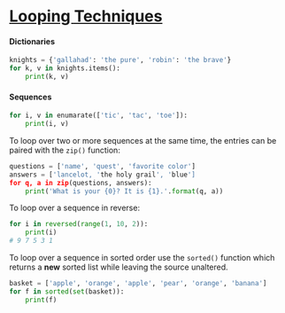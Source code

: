 # [Looping Techniques](https://docs.python.org/3/tutorial/datastructures.html#looping-techniques)

#### Dictionaries

```python
knights = {'gallahad': 'the pure', 'robin': 'the brave'}
for k, v in knights.items():
	print(k, v)
```

#### Sequences

```python
for i, v in enumarate(['tic', 'tac', 'toe']):
	print(i, v)
```

To loop over two or more sequences at the same time, the entries can be paired with the `zip()` function:

```python
questions = ['name', 'quest', 'favorite color']
answers = ['lancelot, 'the holy grail', 'blue']
for q, a in zip(questions, answers):
	print('What is your {0}? It is {1}.'.format(q, a))
```

To loop over a sequence in reverse:

```python
for i in reversed(range(1, 10, 2)):
	print(i)
# 9 7 5 3 1
```

To loop over a sequence in sorted order use the `sorted()` function which returns a __new__ sorted list while leaving the source unaltered.

```python
basket = ['apple', 'orange', 'apple', 'pear', 'orange', 'banana']
for f in sorted(set(basket)):
	print(f)
```
